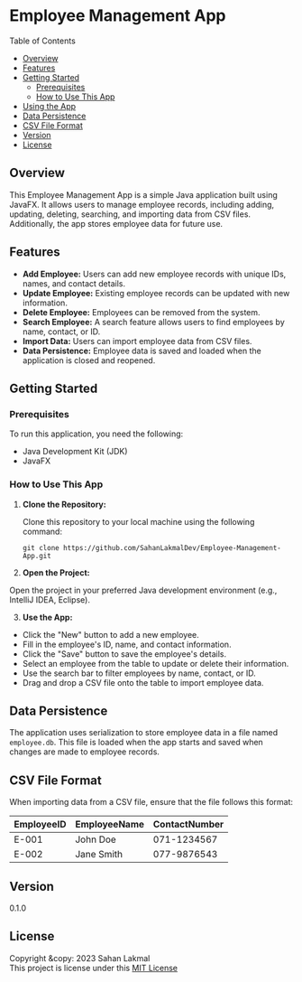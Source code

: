 # Employee Management App

Table of Contents
- [Overview](#overview)
- [Features](#features)
- [Getting Started](#getting-started)
    - [Prerequisites](#prerequisites)
    - [How to Use This App](#how-to-use-this-app)
- [Using the App](#using-the-app)
- [Data Persistence](#data-persistence)
- [CSV File Format](#csv-file-format)
- [Version](#version-)
- [License](#license)


## Overview

This Employee Management App is a simple Java application built using JavaFX. 
It allows users to manage employee records, including adding, updating, deleting, searching, and importing data from CSV files. 
Additionally, the app stores employee data for future use.

## Features

- **Add Employee:** Users can add new employee records with unique IDs, names, and contact details.
- **Update Employee:** Existing employee records can be updated with new information.
- **Delete Employee:** Employees can be removed from the system.
- **Search Employee:** A search feature allows users to find employees by name, contact, or ID.
- **Import Data:** Users can import employee data from CSV files.
- **Data Persistence:** Employee data is saved and loaded when the application is closed and reopened.

## Getting Started

### Prerequisites

To run this application, you need the following:

- Java Development Kit (JDK)
- JavaFX

### How to Use This App

1. **Clone the Repository:**

   Clone this repository to your local machine using the following command:
     ```shell
   git clone https://github.com/SahanLakmalDev/Employee-Management-App.git
   ```
2. **Open the Project:**

Open the project in your preferred Java development environment (e.g., IntelliJ IDEA, Eclipse).

3. **Use the App:**

- Click the "New" button to add a new employee.
- Fill in the employee's ID, name, and contact information.
- Click the "Save" button to save the employee's details.
- Select an employee from the table to update or delete their information.
- Use the search bar to filter employees by name, contact, or ID.
- Drag and drop a CSV file onto the table to import employee data.

## Data Persistence

The application uses serialization to store employee data in a file named `employee.db`.
This file is loaded when the app starts and saved when changes are made to employee records.

## CSV File Format

When importing data from a CSV file, ensure that the file follows this format:

| EmployeeID | EmployeeName | ContactNumber |
|------------|--------------|---------------|
| E-001      | John Doe     | 071-1234567   |
| E-002      | Jane Smith   | 077-9876543   |

## Version 
0.1.0

## License
Copyright &copy: 2023 Sahan Lakmal <br>
This project is license under this [MIT License](License.txt)

